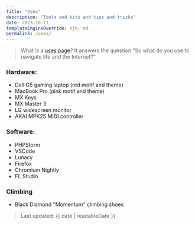 ```yaml
---
title: "Uses"
description: "Tools and kits and tips and tricks"
date: 2023-10-11
templateEngineOverride: njk, md
permalink: /uses/
---
```

> What is a [uses page](https://wesbos.com/uses)? It answers the question "So what do you use to navigate life and the Internet?"

### Hardware:

- Dell G5 gaming laptop (red motif and theme)
- MacBook Pro (pink motif and theme)
- MX Keys
- MX Master 3
- LG widescreen monitor
- AKAI MPK25 MIDI controller

### Software:
- PHPStorm
- VSCode
- Lunacy
- Firefox
- Chromium Nightly
- FL Studio

### Climbing

- Black Diamond "Momentum" climbing shoes

> Last updated: {{ date | readableDate }}
